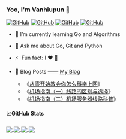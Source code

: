 ### Yoo, I'm Vanhiupun 👋


[![ GitHub ](https://img.shields.io/badge/Github-informational?style=flat-square&logo=github&logoColor=white&color=grey)](https://github.com/vanhiupun)
[![ GitHub ](https://img.shields.io/badge/My_Blog-informational?style=flat-square&logo=Blogger&logoColor=white&color=grey)](https://vanhiupun.github.io)
[![ GitHub ](https://img.shields.io/badge/Gmail-informational?style=flat-square&logo=Gmail&logoColor=white&color=grey)](mailto:fanxiaobin422@gmail.com)
[![ GitHub ](https://img.shields.io/badge/License-MIT-informational?style=flat-square&logo=Mitsubishi&logoColor=white&color=white)](https://github.com/vanhiupun/vanhiupun/blob/1cf79c9ab7c90ba5cad204cba19b95842413a436/License)


- 🌱 I’m currently learning Go and Algorithms

- 💬 Ask me about Go, Git and Python 
  
- ⚡ &nbsp;Fun fact: I :heart: :dog:

- 📕 Blog Posts ——  [My Blog](https://vanhiupun.github.io/)
  - 《[从零开始教会你怎么科学上网](https://vanhiupun.github.io/%E7%A7%91%E5%AD%A6%E4%B8%8A%E7%BD%91/2021/10/30/%E4%BB%8E%E9%9B%B6%E5%88%B0%E4%B8%80%E7%A7%91%E5%AD%A6%E4%B8%8A%E7%BD%91.html)》
  - 《[机场指南（一）线路的区别与选择](https://vanhiupun.github.io/%E6%9C%BA%E5%9C%BA%E6%8C%87%E5%8D%97/2021/10/30/%E6%B5%85%E8%B0%88CN2IPLCBGP%E7%BA%BF%E8%B7%AF%E7%9A%84%E5%8C%BA%E5%88%AB%E4%B8%8E%E9%80%89%E6%8B%A9.html)》
  - 《[机场指南（二）机场服务器线路科普](https://vanhiupun.github.io/%E6%9C%BA%E5%9C%BA%E6%8C%87%E5%8D%97/2021/10/31/%E5%85%B3%E4%BA%8E%E6%9C%BA%E5%9C%BA%E5%B8%B8%E7%94%A8%E6%9C%8D%E5%8A%A1%E5%99%A8%E7%BA%BF%E8%B7%AF%E7%9A%84%E7%A7%91%E6%99%AE.html)》



#### 📈GitHub Stats


<a href="https://github.com/vanhiupun/vanhiupun">
  <img align="center" src="https://github-readme-stats.vercel.app/api/top-langs/?username=vanhiupun&show_icons=true&theme=onedark&langs_count=2) " />
</a>

<a href="https://github.com/vanhiupun/vanhiupun">
  <img align="center" src="https://github-readme-stats.vercel.app/api?username=vanhiupun&show_icons=true&theme=onedark&count_private=true&hide=prs& ) " />
</a>

<a href="https://github.com/vanhiupun/Vanhiupun.github.io">
<img align="center" src="https://github-readme-stats.vercel.app/api/pin/?username=vanhiupun&repo=vanhiupun.github.io&show_icons=true&theme=onedark " />

<a href="https://github.com/vanhiupun/Vanhiupun">
<img align="center" src="https://github-readme-stats.vercel.app/api/pin/?username=vanhiupun&repo=vanhiupun&show_icons=true&theme=onedark " />



